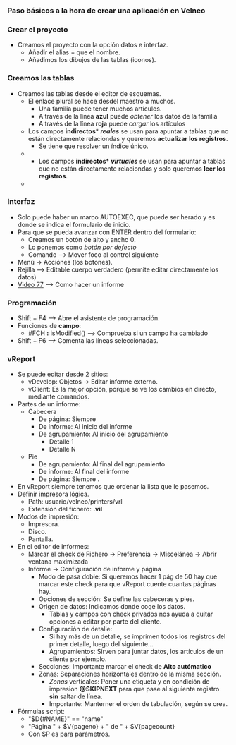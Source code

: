 


### Paso básicos a la hora de crear una aplicación en Velneo
### Crear el proyecto
* Creamos el proyecto con la opción datos e interfaz.
  * Añadir el alias = que el nombre.
  * Añadimos los dibujos de las tablas (iconos).
 
### Creamos las tablas
* Creamos las tablas desde el editor de esquemas.
  *  El enlace plural se hace desdel maestro a muchos.
     * Una familia puede tener muchos artículos.
     * A través de la línea **azul** puede *obtener* los datos de la familia
     *  A través de la línea **roja** puede *cargar* los artículos
   * Los campos **indirectos*** ***reales*** se usan para apuntar a tablas que no están directamente relaciondas y queremos **actualizar los registros**.
     * Se tiene que resolver un índice único.  
   * * Los campos **indirectos*** ***virtuales*** se usan para apuntar a tablas que no están directamente relaciondas y solo queremos **leer los registros**. 
   * 
### Interfaz
* Solo puede haber un marco AUTOEXEC, que puede ser herado y es donde se indica el formulario de inicio.
* Para que se pueda avanzar con ENTER dentro del formulario:
   *  Creamos un botón de alto y ancho 0.
   *  Lo ponemos como *botón por defecto*
   *  Comando --> Mover foco al control siguiente
 * Menú -> Acciónes (los botones).  
 * Rejilla --> Editable cuerpo verdadero (permite editar directamente los datos)
 * [Video 77](https://www.youtube.com/watch?v=-1NGm5foTdo&list=PL-bVpgNOlmioFuAHHTmRlXX2dlof9w_tY&index=77) --> Como hacer un informe 
   
### Programación 
   * Shift + F4 --> Abre el asistente de programación.
   * Funciones de **campo**:
     *  #FCH **:** isModified() --> Comprueba si un campo ha cambiado
   * Shift + F6 --> Comenta las líneas seleccionadas.
   
### vReport
* Se puede editar desde 2 sitios:
  * vDevelop: Objetos -> Editar informe externo.
  * vClient: Es la mejor opción, porque se ve los cambios en directo, mediante comandos.
* Partes de un informe:
   *  Cabecera 
      * De página: Siempre
      * De informe: Al inicio del informe
      * De agrupamiento: Al inicio del agrupamiento
         * Detalle 1
         * Detalle N
  * Pie 
    * De agrupamiento: Al final del agrupamiento
    * De informe: Al final del informe
     * De página: Siempre .
* En vReport siempre tenemos que ordenar la lista que le pasemos. 
* Definir impresora lógica.
   *  Path: usuario/velneo/printers/vrl
    * Extensión del fichero: **.vil**
 *  Modos de impresión:
     * Impresora.
     * Disco.
     * Pantalla. 
  * En el editor de informes:
    * Marcar el check de Fichero -> Preferencia -> Miscelánea -> Abrir ventana maximizada
    * Informe -> Configuración de informe y página  
       * Modo de pasa doble: Si queremos hacer 1 pág de 50 hay que marcar este check para que vReport cuente cuantas páginas hay.
       * Opciones de sección: Se define las cabeceras y pies.
       * Origen de datos: Indicamos donde coge los datos.
          * Tablas y campos con check privados nos ayuda a quitar opciones a editar por parte del cliente.
        * Configuración de detalle: 
           * Si hay más de un detalle, se imprimen todos los registros del primer detalle, luego del siguiente... 
           * Agrupamientos: Sirven para juntar datos, los artículos de un cliente por ejemplo.
         * Secciones: Importante marcar el check de **Alto autómatico** 
         * Zonas: Separaciones horizontales dentro de la misma sección.
            * *Zonas* verticales: Poner una etiqueta y en condición de impresion **@SKIPNEXT** para que pase al siguiente registro **sin** saltar de línea.
            * Importante: Manterner el orden de tabulación, según se crea. 
 * Fórmulas script:
    * "$D{#NAME}" == "name" 
    * "Página " + $V{pageno} + " de " + $V{pagecount}
    * Con $P es para parámetros.

<!--stackedit_data:
eyJoaXN0b3J5IjpbLTEwMzI5OTcwODgsMTkwMzYzNjAzMywxMT
k4MzkwMDEzLDE0ODQzNTE5MTUsLTE4OTU0MTI3NDAsNjMxODEy
MjgyLDM4NTc0NDE2MywtMTAzMjUxMjgzNywtMjAxNjA0MDE0OC
wtNDcxODQwMjcwLC00NTQyODQ4OTUsNDExNzYzMTczLC0xNTEx
NDc4NzIzLC0yODgxNzYwNTMsLTc4NDgzNjMyLDE1MDg4NDExOD
QsOTQ2MDI1MjgzLC0xNzc1NDk4ODM4LC05ODIyMDQyODYsLTIy
Njk4MDUzNV19
-->